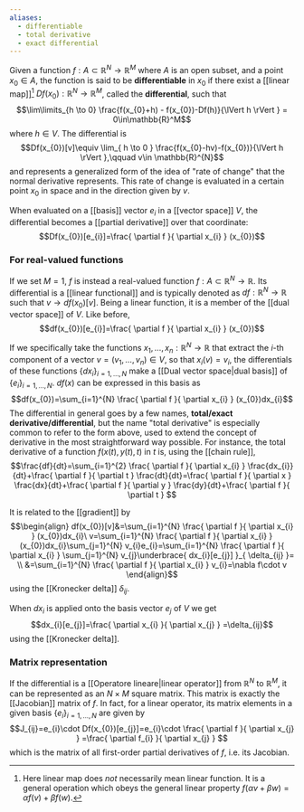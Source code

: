 ```yaml
---
aliases:
  - differentiable
  - total derivative
  - exact differential
---
```

Given a function $f:A\subset \mathbb{R}^{N}\to \mathbb{R}^{M}$ where $A$ is an open subset, and a point $x_{0}\in A$, the function is said to be **differentiable** in $x_{0}$ if there exist a [[linear map]][^1] $Df(x_{0}):\mathbb{R}^{N}\to \mathbb{R}^{M}$, called the **differential**, such that
$$\lim\limits_{h \to 0} \frac{f(x_{0}+h) - f(x_{0})-Df(h)}{\lVert h \rVert } = 0\in\mathbb{R}^M$$
where $h\in V$. The differential is
$$Df(x_{0})[v]\equiv \lim_{ h \to 0 } \frac{f(x_{0}-hv)-f(x_{0})}{\lVert h \rVert },\qquad v\in \mathbb{R}^{N}$$
and represents a generalized form of the idea of "rate of change" that the normal derivative represents. This rate of change is evaluated in a certain point $x_{0}$ in space and in the direction given by $v$.

When evaluated on a [[basis]] vector $e_{i}$ in a [[vector space]] $V$, the differential becomes a [[partial derivative]] over that coordinate:
$$Df(x_{0})[e_{i}]=\frac{ \partial f }{ \partial x_{i} } (x_{0})$$
### For real-valued functions
If we set $M=1$, $f$ is instead a real-valued function $f:A\subset \mathbb{R}^{N}\to \mathbb{R}$. Its differential is a [[linear functional]] and is typically denoted as $df:\mathbb{R}^{N}\to \mathbb{R}$ such that $v\to df(x_{0})[v]$. Being a linear function, it is a member of the [[dual vector space]] of $V$. Like before,
$$df(x_{0})[e_{i}]=\frac{ \partial f }{ \partial x_{i} } (x_{0})$$

If we specifically take the functions $x_{1},\ldots,x_{n}:\mathbb{R}^{N}\to \mathbb{R}$ that extract the $i$-th component of a vector $v=(v_{1},\ldots,v_{n})\in V$, so that $x_{i}(v)=v_{i}$, the differentials of these functions $\{ dx_{i} \}_{i=1,\ldots,N}$ make a [[Dual vector space|dual basis]] of $\{ e_{i} \}_{i=1,\ldots,N}$. $df(x)$ can be expressed in this basis as
$$df(x_{0})=\sum_{i=1}^{N} \frac{ \partial f }{ \partial x_{i} } (x_{0})dx_{i}$$
The differential in general goes by a few names, **total/exact derivative/differential**, but the name "total derivative" is especially common to refer to the form above, used to extend the concept of derivative in the most straightforward way possible. For instance, the total derivative of a function $f(x(t),y(t),t)$ in $t$ is, using the [[chain rule]],
$$\frac{df}{dt}=\sum_{i=1}^{2} \frac{ \partial f }{ \partial x_{i} } \frac{dx_{i}}{dt}+\frac{ \partial f }{ \partial t } \frac{dt}{dt}=\frac{ \partial f }{ \partial x } \frac{dx}{dt}+\frac{ \partial f }{ \partial y } \frac{dy}{dt}+\frac{ \partial f }{ \partial t } $$

It is related to the [[gradient]] by
$$\begin{align}
df(x_{0})[v]&=\sum_{i=1}^{N} \frac{ \partial f }{ \partial x_{i} } (x_{0})dx_{i}\ v=\sum_{i=1}^{N} \frac{ \partial f }{ \partial x_{i} } (x_{0})dx_{i}\sum_{j=1}^{N} v_{i}e_{i}=\sum_{i=1}^{N} \frac{ \partial f }{ \partial x_{i} } \sum_{j=1}^{N} v_{j}\underbrace{ dx_{i}[e_{j}] }_{ \delta_{ij} }= \\
&=\sum_{i=1}^{N} \frac{ \partial f }{ \partial x_{i} } v_{i}=\nabla f\cdot v
\end{align}$$
using the [[Kronecker delta]] $\delta_{ij}$.

When $dx_{i}$ is applied onto the basis vector $e_{j}$ of $V$ we get
$$dx_{i}[e_{j}]=\frac{ \partial x_{i} }{ \partial x_{j} } =\delta_{ij}$$
using the [[Kronecker delta]].
### Matrix representation
If the differential is a [[Operatore lineare|linear operator]] from $\mathbb{R}^{N}$ to $\mathbb{R}^{M}$, it can be represented as an $N\times M$ square matrix. This matrix is exactly the [[Jacobian]] matrix of $f$. In fact, for a linear operator, its matrix elements in a given basis $\{ e_{i} \}_{i=1,\ldots,N}$ are given by
$$J_{ij}=e_{i}\cdot Df(x_{0})[e_{j}]=e_{i}\cdot \frac{ \partial f }{ \partial x_{j} } =\frac{ \partial f_{i} }{ \partial x_{j} } $$
which is the matrix of all first-order partial derivatives of $f$, i.e. its Jacobian.

[^1]: Here linear map does *not* necessarily mean linear function. It is a general operation which obeys the general linear property $f(\alpha v+\beta w)=\alpha f(v)+\beta f(w)$.
